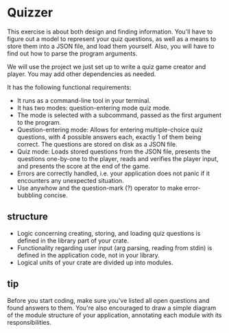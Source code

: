 # Quizzer

This exercise is about both design and finding information. You'll have to
figure out a model to represent your quiz questions, as well as a means to store
them into a JSON file, and load them yourself. Also, you will have to find out
how to parse the program arguments.

We will use the project we just set up to write a quiz game creator and player.
You may add other dependencies as needed.

It has the following functional requirements:

- It runs as a command-line tool in your terminal.
- It has two modes: question-entering mode quiz mode.
- The mode is selected with a subcommand, passed as the first argument to the
  program.
- Question-entering mode: Allows for entering multiple-choice quiz questions,
  with 4 possible answers each, exactly 1 of them being correct. The questions
  are stored on disk as a JSON file.
- Quiz mode: Loads stored questions from the JSON file, presents the questions
  one-by-one to the player, reads and verifies the player input, and presents
  the score at the end of the game.
- Errors are correctly handled, i.e. your application does not panic if it
  encounters any unexpected situation.
- Use anywhow and the question-mark (?) operator to make error-bubbling concise.

## structure

- Logic concerning creating, storing, and loading quiz questions is defined in
  the library part of your crate.
- Functionality regarding user input (arg parsing, reading from stdin) is
  defined in the application code, not in your library.
- Logical units of your crate are divided up into modules.

## tip

Before you start coding, make sure you've listed all open questions and found
answers to them. You're also encouraged to draw a simple diagram of the module
structure of your application, annotating each module with its responsibilities.
